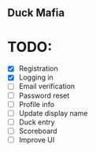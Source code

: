 ## Duck Mafia

# TODO:
- [x] Registration
- [x] Logging in
- [ ] Email verification
- [ ] Password reset
- [ ] Profile info
- [ ] Update display name
- [ ] Duck entry
- [ ] Scoreboard
- [ ] Improve UI
